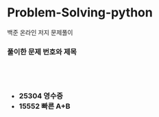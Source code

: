 # Problem-Solving-python
백준 온라인 저지 문제풀이
<br>
<h3>풀이한 문제 번호와 제목<h3>
<br><br>

  
  
  
  
  
<ul>
<li>25304 영수증</li>
<li>15552 빠른 A+B</li>
</ul>
